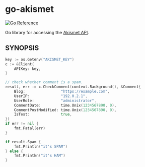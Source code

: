 # go-akismet

[![Go Reference](https://pkg.go.dev/badge/github.com/shogo82148/go-akismet.svg)](https://pkg.go.dev/github.com/shogo82148/go-akismet)

Go library for accessing the [Akismet API](https://akismet.com/).

## SYNOPSIS

```go
key := os.Getenv("AKISMET_KEY")
c := &Client{
    APIKey: key,
}

// check whether comment is a spam.
result, err := c.CheckComment(context.Background(), &Comment{
    Blog:                "https://example.com",
    UserIP:              "192.0.2.1",
    UserRole:            "administrator",
    CommentDate:         time.Unix(1234567890, 0),
    CommentPostModified: time.Unix(1234567890, 0),
    IsTest:              true,
})
if err != nil {
    fmt.Fatal(err)
}

if result.Spam {
    fmt.Println("it's SPAM")
} else {
    fmt.Printkn("it's HAM")
}
```
